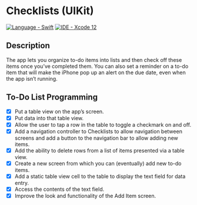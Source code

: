 # Checklists (UIKit)

[![Language - Swift](https://img.shields.io/badge/Language-Swift-orange)](https://swift.org/about/)
[![IDE - Xcode 12](https://img.shields.io/badge/IDE-Xcode%2012-purple)](https://developer.apple.com/xcode/)

## Description

The app lets you organize to-do items into lists and then check off these items once you’ve completed them. You can also set a reminder on a to-do item that will make the iPhone pop up an alert on the due date, even when the app isn’t running.

## To-Do List Programming

* [x] Put a table view on the app’s screen.
* [x] Put data into that table view.
* [x] Allow the user to tap a row in the table to toggle a checkmark on and off.
* [x] Add a navigation controller to Checklists to allow navigation between screens and add a button to the navigation bar to allow adding new items.
* [x] Add the ability to delete rows from a list of items presented via a table view.
* [x] Create a new screen from which you can (eventually) add new to-do items.
* [x] Add a static table view cell to the table to display the text field for data entry.
* [x] Access the contents of the text field.
* [x] Improve the look and functionality of the Add Item screen.
